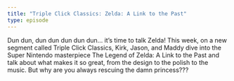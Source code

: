 ```yaml
---
title: "Triple Click Classics: Zelda: A Link to the Past"
type: episode
---
```

Dun dun, dun dun dun dun dun… it’s time to talk Zelda! This week, on a new segment called Triple Click Classics, Kirk, Jason, and Maddy dive into the Super Nintendo masterpiece The Legend of Zelda: A Link to the Past and talk about what makes it so great, from the design to the polish to the music. But why are you always rescuing the damn princess???